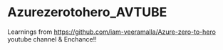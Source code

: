 # Azurezerotohero_AVTUBE
Learnings from https://github.com/iam-veeramalla/Azure-zero-to-hero youtube channel &amp; Enchance!!
